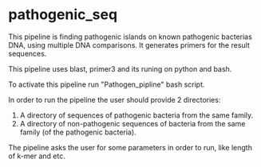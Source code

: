 # pathogenic_seq

This pipeline is finding pathogenic islands on known pathogenic bacterias DNA, using multiple DNA comparisons. 
It generates primers for the result sequences.

This pipeline uses blast, primer3 and its runing on python and bash.

To activate this pipeline run "Pathogen_pipline" bash script.

In order to run the pipeline the user should provide 2 directories:
1. A directory of sequences of pathogenic bacteria from the same family. 
2. A directory of non-pathogenic sequences of bacteria from the same family (of the pathogenic bacteria). 

The pipeline asks the user for some parameters in order to run, like length of k-mer and etc.
